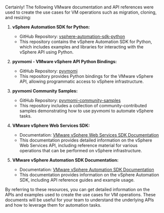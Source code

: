 
Certainly! The following VMware documentation and API references were used to create the use cases for VM operations such as migration, cloning, and resizing:

1. **vSphere Automation SDK for Python:**
   - GitHub Repository: [vsphere-automation-sdk-python](https://github.com/vmware/vsphere-automation-sdk-python)
   - This repository contains the vSphere Automation SDK for Python, which includes examples and libraries for interacting with the vSphere API using Python.

2. **pyvmomi - VMware vSphere API Python Bindings:**
   - GitHub Repository: [pyvmomi](https://github.com/vmware/pyvmomi)
   - This repository provides Python bindings for the VMware vSphere API, allowing programmatic access to vSphere infrastructure.

3. **pyvmomi Community Samples:**
   - GitHub Repository: [pyvmomi-community-samples](https://github.com/vmware/pyvmomi-community-samples)
   - This repository includes a collection of community-contributed samples demonstrating how to use pyvmomi to automate vSphere tasks.

4. **VMware vSphere Web Services SDK:**
   - Documentation: [VMware vSphere Web Services SDK Documentation](https://code.vmware.com/apis/1347/vsphere)
   - This documentation provides detailed information on the vSphere Web Services API, including reference material for various operations that can be performed on vSphere infrastructure.

5. **VMware vSphere Automation SDK Documentation:**
   - Documentation: [VMware vSphere Automation SDK Documentation](https://developer.vmware.com/docs/vsphere-automation/latest/)
   - This documentation provides information on the vSphere Automation SDK, including API reference guides and example usage.

By referring to these resources, you can get detailed information on the APIs and examples used to create the use cases for VM operations. These documents will be useful for your team to understand the underlying APIs and how to leverage them for automation tasks.
